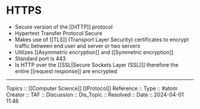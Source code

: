 # HTTPS

- Secure version of the [[HTTP]] protocol
- Hypertext Transfer Protocol Secure
- Makes use of [[TLS]] (Transport Layer Security) certificates to encrypt traffic between end user and server or two servers 
- Utilizes [[Asymmetric encryption]] and [[Symmetric encryption]]
- Standard port is 443
- Is HTTP over the [[SSL|Secure Sockets Layer (SSL)]] therefore the entire [[request response]] are encrypted
---
Topics :: [[Computer Science]] [[Protocol]]
Reference ::
Type :: #atom
Creator ::
TAF ::
Discussion ::
Dis_Topic :: 
Resolved ::
Date :: 2024-04-01 11:46
